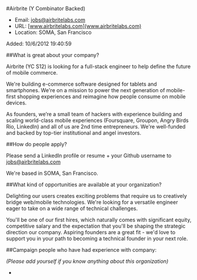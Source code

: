
#Airbrite (Y Combinator Backed)

* Email: [jobs@airbritelabs.com](mailto:jobs@airbritelabs.com)
* URL: [www.airbritelabs.com](www.airbritelabs.com)
* Location: SOMA, San Francisco

Added: 10/6/2012 19:40:59

##What is great about your company?

Airbrite (YC S12) is looking for a full-stack engineer to help define the future of mobile commerce.



We're building e-commerce software designed for tablets and smartphones. We're on a mission to power the next generation of mobile-first shopping experiences and reimagine how people consume on mobile devices.



As founders, we’re a small team of hackers with experience building and scaling world-class mobile experiences (Foursquare, Groupon, Angry Birds Rio, LinkedIn) and all of us are 2nd time entrepreneurs. We're well-funded and backed by top-tier institutional and angel investors.

##How do people apply?

Please send a LinkedIn profile or resume + your Github username to jobs@airbritelabs.com



We're based in SOMA, San Francisco.



##What kind of opportunities are available at your organization?

Delighting our users creates exciting problems that require us to creatively bridge web/mobile technologies. We're looking for a versatile engineer eager to take on a wide range of technical challenges.



You'll be one of our first hires, which naturally comes with significant equity, competitive salary and the expectation that you'll be shaping the strategic direction our company. Aspiring founders are a great fit - we'd love to support you in your path to becoming a technical founder in your next role.

##Campaign people who have had experience with company:

*(Please add yourself if you know anything about this organization)*

* 


    